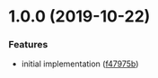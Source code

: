 # 1.0.0 (2019-10-22)


### Features

* initial implementation ([f47975b](https://github.com/xeroxinteractive/rollup-plugin-strip-exports/commit/f47975b))
